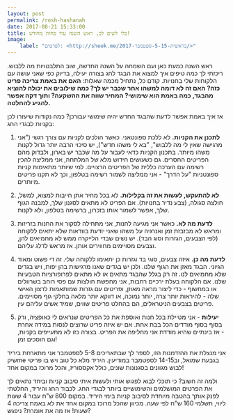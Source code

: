 ```yaml
---
layout: post
permalink: /rosh-hashanah
date: 2017-08-21 15:33:00
title: בלי לשים לב, ראש השנה עוד פחות מחודש!
image:
    label: "לפרטים: <http://sheek.me/בראשית-5-15-ספטמבר-2017/>"
---
```


ראש השנה כמעת כאן ועם השמחה על השנה החדשה, שוב התלבטויות מה ללבוש.
ריכזתי לך כמה טיפים איך למצוא את הבגד לחג בצורה יעילה, בדיוק כפי שאני עושה עם הלקוחות שלי בחנויות.
קודם כל, נתחיל מכמה שאלות:
**האם את באמת צריכה פריט כזה? האם זה לא דומה למשהו אחר שכבר יש לך? כמה שילובים את יכולה להוציא מהבגד, כמה באמת הוא שימושי? המחיר שווה את ההשקעה? ותוך דקה אפשר להגיע להחלטה.**

אז איך באמת אפשר לדעת שהבגד החדש יהיה שימושי עבורכן?
כמה נקודות שיעזרו לכן בקניות לבגדי החג:

1. **לתכנן את הקניות.** לא ללכת ספונטאני. כאשר הולכים לקניות עם צורך רגשי ("אני מרגישה שאין לי מה ללבוש", "בא לי משהו חדש"), יש סיכוי הרבה יותר גדול לקנות משהו מיותר. בתכנון הקניות כדאי לעבור על מה שכבר יש בארון, ולבדוק מהם הפריטים החסרים. גם כשעושים חידוש מלא של המלתחה, אני ממליצה להכין רשימה עם הערכה כללית של הפריטים הרצויים.
למי שיותר מתאימות קניות ספונטניות "על הדרך" - אני ממליצה לשמור רשימה בטלפון, וכך לא תקנו פריטים מיותרים.

2. **לא להתעקש, לעשות את זה בקלילות.** לא בכל מחיר אתן חייבות למצוא, למשל, חולצה סגולה, (צבע נדיר בחנויות). אם הפריט לא מתאים לסגנון שלך, למבנה הגוף שלך, אפשר לשמור אותו בזכרון, ברשימה בטלפון, ולא לקנות.

3. **לדעת מה לא.** כאשר אני מגיעה לחנות, אני מתחילה לסקור את החנות בזריזות ומראש לא מבזבזת זמן ואנרגיה על משהו שאני יודעת בוודאות שלא יתאים ללקוחה (לפי הצבעים, הגזרות וסוג הבד). יש נשים שבדי הלייקרה ממש לא מחמיאים להן, וצבעים מסויימים מחווירים אותן. אז מראש לדלג עליהם.

4. **לדעת מה כן.** איזה צבעים, סוגי בד וגזרות כן יתאימו ללקוחה שלי. זה די פשוט ומאוד הגיוני. הבגד מאזן את הגוף שלנו. ולכן יש בגדים שאנו מרגישות בהן יפות, ויש בגדים שלא מחמיאים לנו. זה רק בגלל שהבגד מתאים או לא מתאים לפרופורציות הטבעיות שלנו.
אם הלקוחה בעלת ירכיים רחבות, אני מחפשת חולצות עם פסי רוחב בשרוולים או במחשוף - כדי ליצור מראה מאוזן, ופריטים עם גזרות שמותאמות לרצון האישי שלה - להיראות יותר צרה, יותר נמוכה, או דווקא יותר מלאה בחלקי גוף מסויימים.
פריטים בצבעים הניטראלים, הם בהחלט פריטים שווים, שמיד אשים עליהם עין.

5. **יעילות** - אני מטיילת בכל חנות ואוספת את כל הפריטים שנראים לי כאופציה, ורק בסוף בסוף מודדים הכל בבת אחת.  אם יש איזה פריט שרוצים לנסות במידה אחרת - אז בינתיים שהיא מודדת אני מחליפה את הפריט.
בצורה כזו לא מתעייפים בקניות, וגם חוסכים זמן!

אני מנצלת את ההזדמנות הזו, לספר לך שבתאריכים 5-8 לספטמבר אני מתארחת ביריד שיקme בגבעת שמואל, וב14-15 לספטמבר במודיעין. היריד מלא כל טוב ויש בו פריטי לבוש מגוונים בסגנונות שונים, כולל אקססוריז, והכל מרוכז במקום אחד!

ולמה זה חשוב? כי תוכלי לבוא לפגוש אותי ולעשות איתי סיבוב קניות וביחד נתאים לך את הפרטים המושלמים והשימושיים ביותר לבגדי החג.
לכבוד החג והיריד, החלטתי לפנק אותך בהטבה מיוחדת לסיבוב קניות בימי היריד.
במקום 800 ש"ח עבור 4 שעות ליווי,  תשלמי 160 ש"ח לפי שעה. מכיוון שהכל מרוכז במקום אחד את לא באמת צריכה 4 שעות!
אז מה את אומרת? ניפגש?
